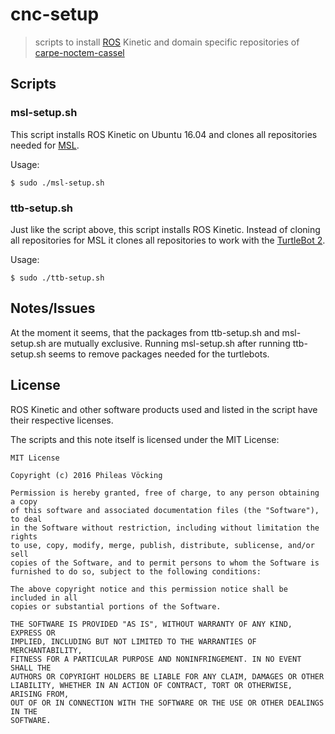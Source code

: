 cnc-setup
=========

> scripts to install [ROS](http://www.ros.org/) Kinetic and domain specific
> repositories of [carpe-noctem-cassel](https://github.com/carpe-noctem-cassel/cnc-msl)

Scripts
-------

### msl-setup.sh

This script installs ROS Kinetic on Ubuntu 16.04 and clones all repositories needed
for [MSL](https://en.wikipedia.org/wiki/RoboCup_Middle_Size_League).

Usage:
 
	$ sudo ./msl-setup.sh

### ttb-setup.sh

Just like the script above, this script installs ROS Kinetic.
Instead of cloning all repositories for MSL it clones all repositories
to work with the [TurtleBot 2](http://www.turtlebot.com/).

Usage:
 
	$ sudo ./ttb-setup.sh

Notes/Issues
------------

At the moment it seems, that the packages from ttb-setup.sh and msl-setup.sh
are mutually exclusive. Running msl-setup.sh after running ttb-setup.sh
seems to remove packages needed for the turtlebots.

License
-------

ROS Kinetic and other software products used and listed in the script have
their respective licenses.

The scripts and this note itself is licensed under the MIT License:

```
MIT License

Copyright (c) 2016 Phileas Vöcking

Permission is hereby granted, free of charge, to any person obtaining a copy
of this software and associated documentation files (the "Software"), to deal
in the Software without restriction, including without limitation the rights
to use, copy, modify, merge, publish, distribute, sublicense, and/or sell
copies of the Software, and to permit persons to whom the Software is
furnished to do so, subject to the following conditions:

The above copyright notice and this permission notice shall be included in all
copies or substantial portions of the Software.

THE SOFTWARE IS PROVIDED "AS IS", WITHOUT WARRANTY OF ANY KIND, EXPRESS OR
IMPLIED, INCLUDING BUT NOT LIMITED TO THE WARRANTIES OF MERCHANTABILITY,
FITNESS FOR A PARTICULAR PURPOSE AND NONINFRINGEMENT. IN NO EVENT SHALL THE
AUTHORS OR COPYRIGHT HOLDERS BE LIABLE FOR ANY CLAIM, DAMAGES OR OTHER
LIABILITY, WHETHER IN AN ACTION OF CONTRACT, TORT OR OTHERWISE, ARISING FROM,
OUT OF OR IN CONNECTION WITH THE SOFTWARE OR THE USE OR OTHER DEALINGS IN THE
SOFTWARE.
```